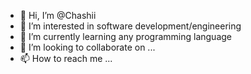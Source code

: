 - 👋 Hi, I’m @Chashii
- 👀 I’m interested in software development/engineering
- 🌱 I’m currently learning any programming language
- 💞️ I’m looking to collaborate on ...
- 📫 How to reach me ...

<!---
Chashii/Chashii is a ✨ special ✨ repository because its `README.md` (this file) appears on your GitHub profile.
You can click the Preview link to take a look at your changes.
--->
